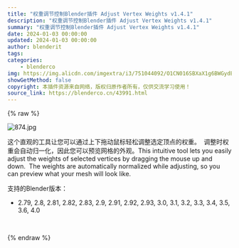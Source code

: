 ```yaml
---
title: "权重调节控制Blender插件 Adjust Vertex Weights v1.4.1"
description: "权重调节控制Blender插件 Adjust Vertex Weights v1.4.1"
summary: "权重调节控制Blender插件 Adjust Vertex Weights v1.4.1"
date: 2024-01-03 00:00:00
updated: 2024-01-03 00:00:00
author: blenderit
tags: 
categories:
    - blenderco
img: https://img.alicdn.com/imgextra/i3/751044092/O1CN016SBXaX1g6BWGydEAF_!!751044092.jpg
showGetMethod: false
copyright: 本插件资源来自网络，版权归原作者所有，仅供交流学习使用！
source_link: https://blenderco.cn/43991.html
---
```


{% raw %}
<p><img src="https://img.alicdn.com/imgextra/i3/751044092/O1CN016SBXaX1g6BWGydEAF_!!751044092.jpg" alt="874.jpg "></p><p>这个直观的工具让您可以通过上下拖动鼠标轻松调整选定顶点的权重。  调整时权重会自动归一化，因此您可以预览网格的外观。This intuitive tool lets you easily adjust the weights of selected vertices by dragging the mouse up and down.  The weights are automatically normalized while adjusting, so you can preview what your mesh will look like.</p><p>支持的Blender版本：</p><ul>
<li>2.79, 2.8, 2.81, 2.82, 2.83, 2.9, 2.91, 2.92, 2.93, 3.0, 3.1, 3.2, 3.3, 3.4, 3.5, 3.6, 4.0</li>
</ul><p> </p>
<div style="display: none">blenderco</div>
{% endraw %}